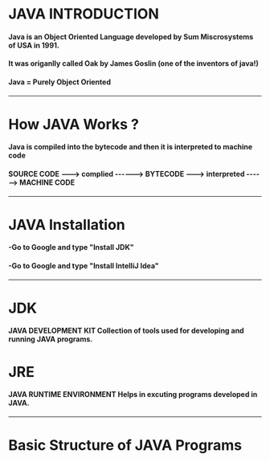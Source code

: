 # JAVA INTRODUCTION

#### Java is an Object Oriented Language developed by Sum Miscrosystems of USA in 1991.
#### It was origanlly called Oak by James Goslin (one of the inventors of java!)
#### Java = Purely Object Oriented
---
# How JAVA Works ?
#### Java is compiled into the bytecode and then it is interpreted to machine code

#### SOURCE CODE ---> complied ------> BYTECODE ---> interpreted ------> MACHINE CODE
---
# JAVA Installation
#### -Go to Google and type "Install JDK"
#### -Go to Google and type "Install IntelliJ Idea"
---
# JDK
#### JAVA DEVELOPMENT  KIT Collection of tools used for developing and running JAVA programs.
# JRE
#### JAVA RUNTIME ENVIRONMENT Helps in excuting programs developed in JAVA.
---
# Basic Structure of JAVA Programs
####
